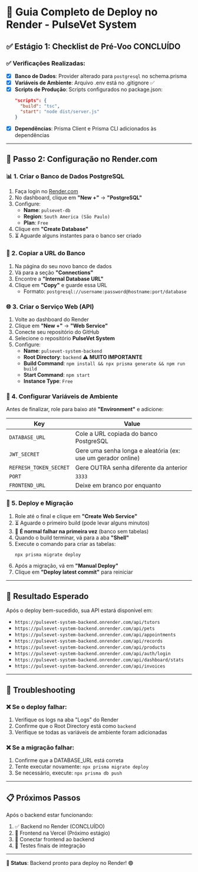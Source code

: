 # 🚀 Guia Completo de Deploy no Render - PulseVet System

## ✅ Estágio 1: Checklist de Pré-Voo CONCLUÍDO

### ✅ Verificações Realizadas:
- [x] **Banco de Dados**: Provider alterado para `postgresql` no schema.prisma
- [x] **Variáveis de Ambiente**: Arquivo .env está no .gitignore ✅
- [x] **Scripts de Produção**: Scripts configurados no package.json:
  ```json
  "scripts": {
    "build": "tsc",
    "start": "node dist/server.js"
  }
  ```
- [x] **Dependências**: Prisma Client e Prisma CLI adicionados às dependências

---

## 🎯 Passo 2: Configuração no Render.com

### 📊 1. Criar o Banco de Dados PostgreSQL

1. Faça login no [Render.com](https://render.com)
2. No dashboard, clique em **"New +"** → **"PostgreSQL"**
3. Configure:
   - **Name**: `pulsevet-db`
   - **Region**: `South America (São Paulo)`
   - **Plan**: `Free`
4. Clique em **"Create Database"**
5. ⏳ Aguarde alguns instantes para o banco ser criado

### 🔗 2. Copiar a URL do Banco

1. Na página do seu novo banco de dados
2. Vá para a seção **"Connections"**
3. Encontre a **"Internal Database URL"**
4. Clique em **"Copy"** e guarde essa URL
   - Formato: `postgresql://username:password@hostname:port/database`

### 🌐 3. Criar o Serviço Web (API)

1. Volte ao dashboard do Render
2. Clique em **"New +"** → **"Web Service"**
3. Conecte seu repositório do GitHub
4. Selecione o repositório **PulseVet System**
5. Configure:
   - **Name**: `pulsevet-system-backend`
   - **Root Directory**: `backend` ⚠️ **MUITO IMPORTANTE**
   - **Build Command**: `npm install && npx prisma generate && npm run build`
   - **Start Command**: `npm start`
   - **Instance Type**: `Free`

### 🔐 4. Configurar Variáveis de Ambiente

Antes de finalizar, role para baixo até **"Environment"** e adicione:

| Key | Value |
|-----|-------|
| `DATABASE_URL` | Cole a URL copiada do banco PostgreSQL |
| `JWT_SECRET` | Gere uma senha longa e aleatória (ex: use um gerador online) |
| `REFRESH_TOKEN_SECRET` | Gere OUTRA senha diferente da anterior |
| `PORT` | `3333` |
| `FRONTEND_URL` | Deixe em branco por enquanto |

### 🚀 5. Deploy e Migração

1. Role até o final e clique em **"Create Web Service"**
2. ⏳ Aguarde o primeiro build (pode levar alguns minutos)
3. 🔴 **É normal falhar na primeira vez** (banco sem tabelas)
4. Quando o build terminar, vá para a aba **"Shell"**
5. Execute o comando para criar as tabelas:
   ```bash
   npx prisma migrate deploy
   ```
6. Após a migração, vá em **"Manual Deploy"**
7. Clique em **"Deploy latest commit"** para reiniciar

---

## 🎉 Resultado Esperado

Após o deploy bem-sucedido, sua API estará disponível em:
- `https://pulsevet-system-backend.onrender.com/api/tutors`
- `https://pulsevet-system-backend.onrender.com/api/pets`
- `https://pulsevet-system-backend.onrender.com/api/appointments`
- `https://pulsevet-system-backend.onrender.com/api/records`
- `https://pulsevet-system-backend.onrender.com/api/products`
- `https://pulsevet-system-backend.onrender.com/api/auth/login`
- `https://pulsevet-system-backend.onrender.com/api/dashboard/stats`
- `https://pulsevet-system-backend.onrender.com/api/invoices`

---

## 🔧 Troubleshooting

### ❌ Se o deploy falhar:
1. Verifique os logs na aba "Logs" do Render
2. Confirme que o Root Directory está como `backend`
3. Verifique se todas as variáveis de ambiente foram adicionadas

### ❌ Se a migração falhar:
1. Confirme que a DATABASE_URL está correta
2. Tente executar novamente: `npx prisma migrate deploy`
3. Se necessário, execute: `npx prisma db push`

---

## 📋 Próximos Passos

Após o backend estar funcionando:
1. ✅ Backend no Render (CONCLUÍDO)
2. 🔄 Frontend na Vercel (Próximo estágio)
3. 🔗 Conectar frontend ao backend
4. 🧪 Testes finais de integração

---

**🎯 Status**: Backend pronto para deploy no Render! 🟢